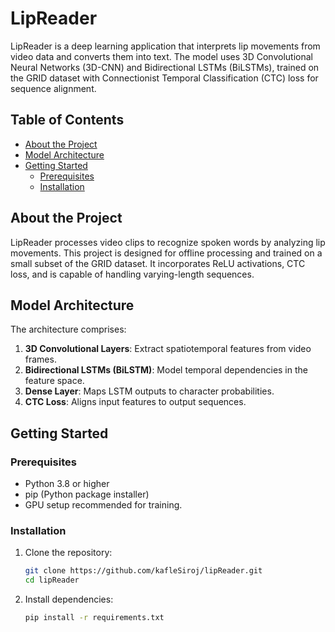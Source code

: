 # LipReader

LipReader is a deep learning application that interprets lip movements from video data and converts them into text. The model uses 3D Convolutional Neural Networks (3D-CNN) and Bidirectional LSTMs (BiLSTMs), trained on the GRID dataset with Connectionist Temporal Classification (CTC) loss for sequence alignment.

## Table of Contents

- [About the Project](#about-the-project)
- [Model Architecture](#model-architecture)
- [Getting Started](#getting-started)
  - [Prerequisites](#prerequisites)
  - [Installation](#installation)

## About the Project

LipReader processes video clips to recognize spoken words by analyzing lip movements. This project is designed for offline processing and trained on a small subset of the GRID dataset. It incorporates ReLU activations, CTC loss, and is capable of handling varying-length sequences.

## Model Architecture

The architecture comprises:

1. **3D Convolutional Layers**: Extract spatiotemporal features from video frames.
2. **Bidirectional LSTMs (BiLSTM)**: Model temporal dependencies in the feature space.
3. **Dense Layer**: Maps LSTM outputs to character probabilities.
4. **CTC Loss**: Aligns input features to output sequences.

## Getting Started

### Prerequisites

- Python 3.8 or higher
- pip (Python package installer)
- GPU setup recommended for training.

### Installation

1. Clone the repository:
   ```bash
   git clone https://github.com/kafleSiroj/lipReader.git
   cd lipReader
2. Install dependencies:
   ```bash
   pip install -r requirements.txt

